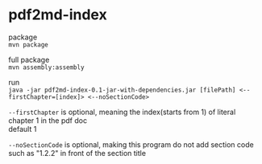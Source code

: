 # pdf2md-index

package  
```mvn package```

full package  
```mvn assembly:assembly```

run  
```java -jar pdf2md-index-0.1-jar-with-dependencies.jar [filePath] <--firstChapter=[index]> <--noSectionCode>```

`--firstChapter` is optional, meaning the index(starts from 1) of literal chapter 1 in the pdf doc  
default 1

`--noSectionCode` is optional, making this program do not add section code such as "1.2.2" in front of the section title    

